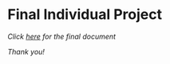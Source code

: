 # Final Individual Project

*Click [here](https://github.com/russell-007-coder/601_individual_final_project/blob/main/screenshots/601_final_individual_project.docx) for the final document*

*Thank you!*
